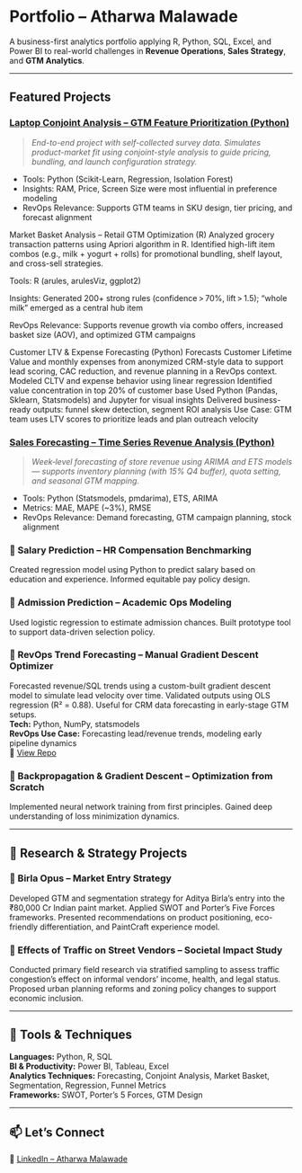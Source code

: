 #  Portfolio – Atharwa Malawade

A business-first analytics portfolio applying R, Python, SQL, Excel, and Power BI to real-world challenges in **Revenue Operations**, **Sales Strategy**, and **GTM Analytics**.

---

##  Featured Projects

### [Laptop Conjoint Analysis – GTM Feature Prioritization (Python)](https://github.com/Atharwa351/Portfolio/tree/main/Financial%20Modelling/Conjoint%20Analysis/Laptop_Preference_Case_Study)
> *End-to-end project with self-collected survey data. Simulates product-market fit using conjoint-style analysis to guide pricing, bundling, and launch configuration strategy.*

- Tools: Python (Scikit-Learn, Regression, Isolation Forest)
- Insights: RAM, Price, Screen Size were most influential in preference modeling
- RevOps Relevance: Supports GTM teams in SKU design, tier pricing, and forecast alignment

Market Basket Analysis – Retail GTM Optimization (R)
Analyzed grocery transaction patterns using Apriori algorithm in R. Identified high-lift item combos (e.g., milk + yogurt + rolls) for promotional bundling, shelf layout, and cross-sell strategies.

Tools: R (arules, arulesViz, ggplot2)

Insights: Generated 200+ strong rules (confidence > 70%, lift > 1.5); “whole milk” emerged as a central hub item

RevOps Relevance: Supports revenue growth via combo offers, increased basket size (AOV), and optimized GTM campaigns


Customer LTV & Expense Forecasting (Python)
   Forecasts Customer Lifetime Value and monthly expenses from anonymized CRM-style data to support lead scoring, CAC reduction, and revenue planning in a RevOps context.
   Modeled CLTV and expense behavior using linear regression
   Identified value concentration in top 20% of customer base
   Used Python (Pandas, Sklearn, Statsmodels) and Jupyter for visual insights
   Delivered business-ready outputs: funnel skew detection, segment ROI analysis
   Use Case: GTM team uses LTV scores to prioritize leads and plan outreach velocity



###  [Sales Forecasting – Time Series Revenue Analysis (Python)](https://github.com/Atharwa351/Portfolio/tree/main/Financial%20Modelling/Sales%20Forecasting)
> *Week‑level forecasting of store revenue using ARIMA and ETS models — supports inventory planning (with 15% Q4 buffer), quota setting, and seasonal GTM mapping.*

- Tools: Python (Statsmodels, pmdarima), ETS, ARIMA  
- Metrics: MAE, MAPE (~3%), RMSE  
- RevOps Relevance: Demand forecasting, GTM campaign planning, stock alignment


### 📌 Salary Prediction – HR Compensation Benchmarking  
Created regression model using Python to predict salary based on education and experience. Informed equitable pay policy design.

### 📌 Admission Prediction – Academic Ops Modeling  
Used logistic regression to estimate admission chances. Built prototype tool to support data-driven selection policy.

### 🔵 RevOps Trend Forecasting – Manual Gradient Descent Optimizer  
Forecasted revenue/SQL trends using a custom-built gradient descent model to simulate lead velocity over time. Validated outputs using OLS regression (R² = 0.88). Useful for CRM data forecasting in early-stage GTM setups.  
**Tech:** Python, NumPy, statsmodels  
**RevOps Use Case:** Forecasting lead/revenue trends, modeling early pipeline dynamics  
🔗 [View Repo](https://github.com/Atharwa351/Portfolio/tree/main/Machine%20Learning/Gradient%20Descent)


### 📌 Backpropagation & Gradient Descent – Optimization from Scratch  
Implemented neural network training from first principles. Gained deep understanding of loss minimization dynamics.

---

## 🧪 Research & Strategy Projects

### 🧠 Birla Opus – Market Entry Strategy  
Developed GTM and segmentation strategy for Aditya Birla’s entry into the ₹80,000 Cr Indian paint market. Applied SWOT and Porter’s Five Forces frameworks. Presented recommendations on product positioning, eco-friendly differentiation, and PaintCraft experience model.

### 🧠 Effects of Traffic on Street Vendors – Societal Impact Study  
Conducted primary field research via stratified sampling to assess traffic congestion’s effect on informal vendors’ income, health, and legal status. Proposed urban planning reforms and zoning policy changes to support economic inclusion.

---

## 🧰 Tools & Techniques

**Languages:** Python, R, SQL  
**BI & Productivity:** Power BI, Tableau, Excel  
**Analytics Techniques:** Forecasting, Conjoint Analysis, Market Basket, Segmentation, Regression, Funnel Metrics  
**Frameworks:** SWOT, Porter’s 5 Forces, GTM Design

---

## 📫 Let’s Connect

🔗 [LinkedIn – Atharwa Malawade](https://www.linkedin.com/in/atharwa-malawade-916618222/)
